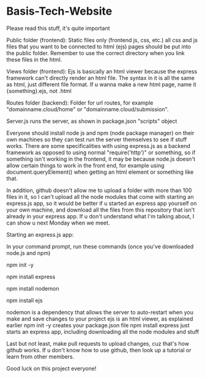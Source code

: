 # Basis-Tech-Website
Please read this stuff, it's quite important

Public folder (frontend): 
Static files only (frontend js, css, etc.) all css and js files that you want to be connected to html (ejs) pages should be put into the public folder. Remember to use the correct directory when you link these files in the html.

Views folder (frontend):
Ejs is basically an html viewer because the express framework can't directly render an html file. The syntax in it is all the same as html, just different file format. 
If u wanna make a new html page, name it {something}.ejs, not .html

Routes folder (backend):
Folder for url routes, for example "domainname.cloud/home" or "domainname.cloud/submission".

Server.js runs the server, as shown in package.json "scripts" object

Everyone should install node js and npm (node package manager) on their own machines so they can test run the server themselves to see if stuff works. There are some specificalities with using express.js as a backend framework as opposed to using normal "require('http')" or something, so if something isn't working in the frontend, it may be because node.js doesn't allow certain things to work in the front end, for example using document.queryElement() when getting an html element or something like that.

In addition, github doesn't allow me to upload a folder with more than 100 files in it, so I can't upload all the node modules that come with starting an express.js app, so it would be better if u started an express app yourself on your own machine, and download all the files from this repository that isn't already in your express app. If u don't understand what I'm talking about, I can show u next Monday when we meet.

Starting an express.js app:

In your command prompt, run these commands (once you've downloaded node.js and npm)

npm init -y

npm install express

npm install nodemon

npm install ejs

nodemon is a dependency that allows the server to auto-restart when you make and save changes to your project
ejs is an html viewer, as explained earlier
npm init -y creates your package.json file
npm install express just starts an express app, including downloading all the node modules and stuff

Last but not least, make pull requests to upload changes, cuz that's how github works. If u don't know how to use github, then look up a tutorial or learn from other members.

Good luck on this project everyone!
